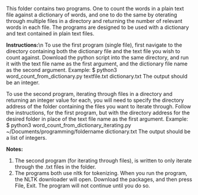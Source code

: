 This folder contains two programs. One to count the words in a plain text file against a dictionary of words, and one to do the same by oterating through multiple files in a directory and returning the number of relevant words in each file. The programs are designed to be used with a dictionary and text contained in plain text files.

**Instructions:**\n
To use the first program (single file), first navigate to the directory containing both the dictionary file and the text file you wish to count against. Download the python script into the same directory, and run it with the text file name as the first argument, and the dictionary file name as the second argument. 
Example:
$ python3 word_count_from_dictionary.py textfile.txt dictionary.txt
The output should be an integer.

To use the second program, iterating through files in a directory and returning an integer value for each, you will need to specify the directory address of the folder containing the files you want to iterate through. Follow the instructions, for the first program, but with the directory address for the desired folder in place of the text file name as the first argument.
Example:
$ python3 word_count_from_dictionary_iterating.py ~/Documents/programming/foldername dictionary.txt
The output should be a list of integers.

**Notes:**
1. The second program (for iterating through files), is written to only iterate through the .txt files in the folder.
2. The programs both use nltk for tokenizing. When you run the program, the NLTK downloader will open. Download the packages, and then press File, Exit. The program will not continue until you do so.

